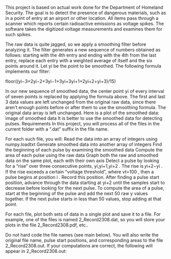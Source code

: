 This project is based on actual work done for the Department of Homeland Security. The goal is to detect the presence of dangerous materials, such as in a point of entry at an airport or other location. All items pass through a scanner which reports certain radioactive emissions as voltage spikes. The software takes the digitized voltage measurements and examines them for such spikes.

The raw data is quite jagged, so we apply a smoothing filter before analyzing it. The filter generates a new sequence of numbers obtained as follows: starting with the 4th entry and ending with the 4th from the last entry, replace each entry with a weighted average of itself and the six points around it. Let   yi  be the point to be smoothed. The following formula implements our filter:

floor((yi−3+2yi−2+3yi−1+3yi+3yi+1+2yi+2+yi+3)/15) 

In our new sequence of smoothed data, the center point   yi  of every interval of seven points is replaced by applying the formula above. The first and last 3 data values are left unchanged from the original raw data, since there aren’t enough points before or after them to use the smoothing formula. The original data array is left unchanged. Here is a plot of the smoothed data:
image of smoothed data
It is better to use the smoothed data for detecting pulses.
Requirements
In this project, you will process all of the files in the current folder with a “.dat” suffix in the file name.

For each such file, you will:
Read the data into an array of integers using numpy.loadtxt
Generate smoothed data into another array of integers
Find the beginning of each pulse by examining the smoothed data
Compute the area of each pulse using the raw data
Graph both the raw and smoothed data on the same plot, each with their own axis
Detect a pulse by looking for a “rise” over three consecutive points,   yi,yi+1,yi+2 . The rise is   𝑦i+2−yi . If the rise exceeds a certain "voltage threshold", where   vt=100 , then a pulse begins at position   i . Record this position. After finding a pulse start position, advance through the data starting at   yi+2  until the samples start to decrease before looking for the next pulse.
To compute the area of a pulse, start at the beginning of the pulse and add the next 50 raw   y  values together. If the next pulse starts in less than 50 values, stop adding at that point.

For each file, plot both sets of data in a single plot and save it to a file. For example, one of the files is named 2_Record2308.dat, so you will store your plots in the file 2_Record2308.pdf, etc..

Do not hard code the file names (see main below). You will also write the original file name, pulse start positions, and corresponding areas to the file 2_Record2308.out. If your computations are correct, the following will appear in 2_Record2308.out: